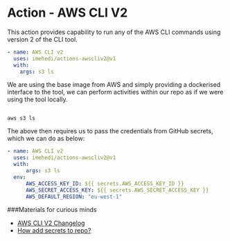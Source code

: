 # Action - AWS CLI V2

This action provides capability to run any of the AWS CLI commands using 
version 2 of the CLI tool.

```yaml
- name: AWS CLI v2
  uses: imehedi/actions-awscliv2@v1
  with:
    args: s3 ls
```

We are using the base image from AWS and simply providing a dockerised 
interface to the tool, we can perform activities within our repo as if we 
were using the tool locally.

```shell

aws s3 ls
```

The above then requires us to pass the credentials from GitHub secrets, 
which we can do as below:

```yaml
- name: AWS CLI v2
  uses: imehedi/actions-awscliv2@v1
  with:
      args: s3 ls
  env:
      AWS_ACCESS_KEY_ID: ${{ secrets.AWS_ACCESS_KEY_ID }}
      AWS_SECRET_ACCESS_KEY: ${{ secrets.AWS_SECRET_ACCESS_KEY }}
      AWS_DEFAULT_REGION: "eu-west-1"
```

###Materials for curious minds

* [AWS CLI V2 Changelog](https://github.com/aws/aws-cli/blob/v2/CHANGELOG.rst)
* [How add secrets to repo?](https://docs.github.com/en/actions/reference/encrypted-secrets#creating-encrypted-secrets-for-a-repository)